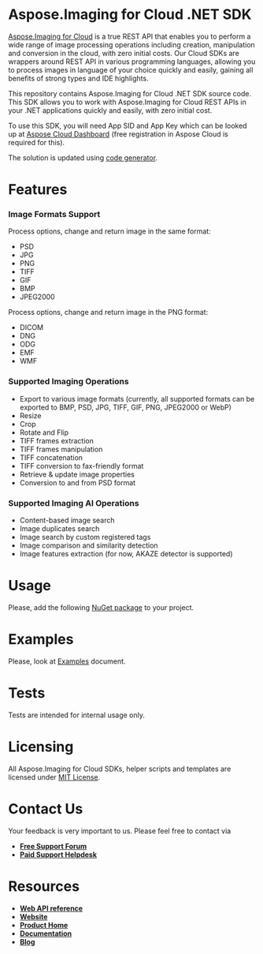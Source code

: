 # Aspose.Imaging for Cloud .NET SDK
[Aspose.Imaging for Cloud](https://products.aspose.cloud/imaging/cloud) is a true REST API that enables you to perform a wide range of image processing operations including creation, manipulation and conversion in the cloud, with zero initial costs. Our Cloud SDKs are wrappers around REST API in various programming languages, allowing you to process images in language of your choice quickly and easily, gaining all benefits of strong types and IDE highlights. 

This repository contains Aspose.Imaging for Cloud .NET SDK source code. This SDK allows you to work with Aspose.Imaging for Cloud REST APIs in your .NET applications quickly and easily, with zero initial cost.

To use this SDK, you will need App SID and App Key which can be looked up at [Aspose Cloud Dashboard](https://dashboard.aspose.cloud/#/apps) (free registration in Aspose Cloud is required for this).

The solution is updated using [code generator](https://github.com/aspose-imaging-cloud/aspose-imaging-cloud-codegen).

# Features
### Image Formats Support
Process options, change and return image in the same format:
* PSD
* JPG
* PNG
* TIFF
* GIF
* BMP
* JPEG2000

Process options, change and return image in the PNG format:
* DICOM
* DNG
* ODG
* EMF
* WMF

### Supported Imaging Operations
* Export to various image formats (currently, all supported formats can be exported to BMP, PSD, JPG, TIFF, GIF, PNG, JPEG2000 or WebP)
* Resize
* Crop
* Rotate and Flip
* TIFF frames extraction
* TIFF frames manipulation
* TIFF concatenation
* TIFF conversion to fax-friendly format
* Retrieve & update image properties
* Conversion to and from PSD format

### Supported Imaging AI Operations
* Content-based image search
* Image duplicates search
* Image search by custom registered tags
* Image comparison and similarity detection
* Image features extraction (for now, AKAZE detector is supported)

# Usage
Please, add the following [NuGet package](https://www.nuget.org/packages/Aspose.Imaging-Cloud/) to your project.

# Examples
Please, look at [Examples](EXAMPLES.md) document.

# Tests
Tests are intended for internal usage only.

# Licensing
All Aspose.Imaging for Cloud SDKs, helper scripts and templates are licensed under [MIT License](LICENSE).

# Contact Us
Your feedback is very important to us. Please feel free to contact via
+ [**Free Support Forum**](https://forum.aspose.cloud/c/imaging)
+ [**Paid Support Helpdesk**](https://helpdesk.aspose.imaging/)

# Resources
+ [**Web API reference**](https://apireference.aspose.cloud/imaging/)
+ [**Website**](https://www.aspose.cloud)
+ [**Product Home**](https://products.aspose.cloud/imaging/cloud)
+ [**Documentation**](https://docs.aspose.cloud/display/imagingcloud/Home)
+ [**Blog**](https://blog.aspose.cloud/category/aspose-products/aspose.imaging-cloud/)